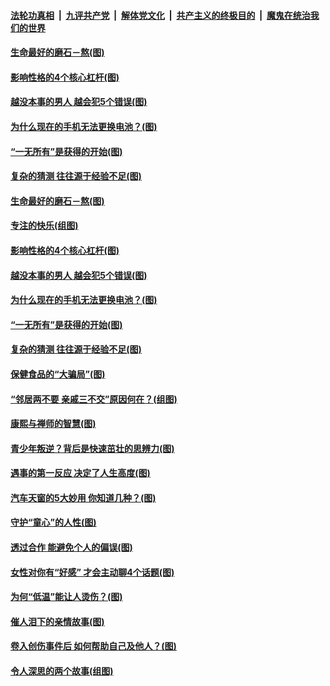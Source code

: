 

####  [法轮功真相](../../../../basic/blob/master/README.md?t=04111502) &nbsp;|&nbsp; [九评共产党](../../../../9ping.md/blob/master/README.md?t=04111502) &nbsp;|&nbsp; [解体党文化](../../../../jtdwh.md/blob/master/README.md?t=04111502)  &nbsp;|&nbsp; [共产主义的终极目的](../../../../gczydzjmd.md/blob/master/README.md?t=04111502) &nbsp;|&nbsp; [魔鬼在统治我们的世界](../../../../mgztzwmdsj.md/blob/master/README.md?t=04111502) 

#### [生命最好的磨石－熬(图)](../pages/p8/968154.md?t=04111502) 

#### [影响性格的4个核心杠杆(图)](../pages/p8/968323.md?t=04111502) 

#### [越没本事的男人 越会犯5个错误(图)](../pages/p8/967963.md?t=04111502) 

#### [为什么现在的手机无法更换电池？(图)](../pages/p8/968283.md?t=04111502) 

#### [“一无所有”是获得的开始(图)](../pages/p8/968152.md?t=04111502) 

#### [复杂的猜测 往往源于经验不足(图)](../pages/p8/968221.md?t=04111502) 

#### [生命最好的磨石－熬(图)](../pages/p8/968154.md?t=04111502) 

#### [专注的快乐(组图)](../pages/p8/968326.md?t=04111502) 

#### [影响性格的4个核心杠杆(图)](../pages/p8/968323.md?t=04111502) 

#### [越没本事的男人 越会犯5个错误(图)](../pages/p8/967963.md?t=04111502) 

#### [为什么现在的手机无法更换电池？(图)](../pages/p8/968283.md?t=04111502) 

#### [“一无所有”是获得的开始(图)](../pages/p8/968152.md?t=04111502) 

#### [复杂的猜测 往往源于经验不足(图)](../pages/p8/968221.md?t=04111502) 

#### [保健食品的“大骗局”(图)](../pages/p8/968179.md?t=04111502) 

#### [“邻居两不要 亲戚三不交”原因何在？(组图)](../pages/p8/968136.md?t=04111502) 

#### [康熙与禅师的智慧(图)](../pages/p8/967968.md?t=04111502) 

#### [青少年叛逆？背后是快速茁壮的思辨力(图)](../pages/p8/968117.md?t=04111502) 

#### [遇事的第一反应 决定了人生高度(图)](../pages/p8/968109.md?t=04111502) 

#### [汽车天窗的5大妙用 你知道几种？(图)](../pages/p8/968072.md?t=04111502) 

#### [守护“童心”的人性(图)](../pages/p8/967253.md?t=04111502) 

#### [透过合作 能避免个人的偏误(图)](../pages/p8/968010.md?t=04111502) 

#### [女性对你有“好感” 才会主动聊4个话题(图)](../pages/p8/968003.md?t=04111502) 

#### [为何“低温”能让人烫伤？(图)](../pages/p8/967929.md?t=04111502) 

#### [催人泪下的亲情故事(图)](../pages/p8/966761.md?t=04111502) 

#### [卷入创伤事件后 如何帮助自己及他人？(图)](../pages/p8/967927.md?t=04111502) 

#### [令人深思的两个故事(组图)](../pages/p8/967484.md?t=04111502) 

